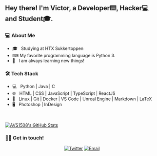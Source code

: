 <h2> Hey there! I'm Victor, a Developer⌨️, Hacker💻 and Student🎓.</h2>

<h3> 💻 About Me </h3>

- 🎓 &nbsp; Studying at HTX Sukkertoppen 
- ⌨ My favorite programming language is Python 3.
- 🌱 &nbsp; I am always learning new things!

<h3>🛠 Tech Stack</h3>

- 💻 &nbsp; Python | Java | C
- 🌐 &nbsp; HTML | CSS | JavaScript | TypeScript | ReactJS
- 🔧 &nbsp; Linux | Git | Docker | VS Code | Unreal Engine | Markdown | LaTeX 
- 🖥 &nbsp; Photoshop | InDesign

<br/>

[![AVS1508's GitHub Stats](https://github-readme-stats.vercel.app/api?username=ViggoGaming&show_icons=true&hide_border=true&hide=issues&count_private=true)](https://github.com/ViggoGaming)

<h3> 🤝🏻 Get in touch! </h3>

<p align="center">
<a href="https://twitter.com/viggo_gaming"><img alt="Twitter" src="https://img.shields.io/badge/twitter-viggo_gaming-blue?style=flat-square&logo=twitter"></a>
<a href="mailto:contact@victorbuch.dk"><img alt="Email" src="https://img.shields.io/badge/Email-contact@victorbuch.dk-blue?style=flat-square&logo=gmail"></a>
</p>
